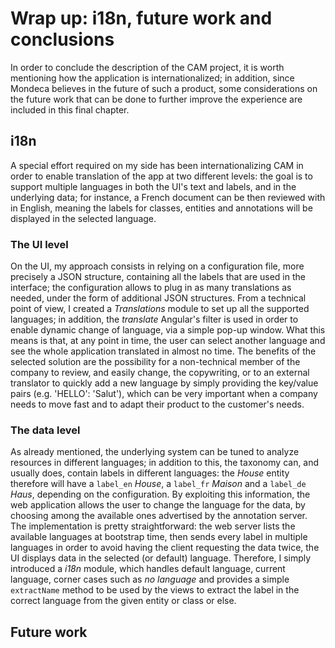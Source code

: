 # Wrap up: i18n, future work and conclusions

In order to conclude the description of the CAM project, it is worth mentioning how the application is internationalized; in addition, since Mondeca believes in the future of such a product, some considerations on the future work that can be done to further improve the experience are included in this final chapter.

## i18n

A special effort required on my side has been internationalizing CAM in order to enable translation of the app at two different levels: the goal is to support multiple languages in both the UI's text and labels, and in the underlying data; for instance, a French document can be then reviewed with in English, meaning the labels for classes, entities and annotations will be displayed in the selected language.

### The UI level

On the UI, my approach consists in relying on a configuration file, more precisely a JSON structure, containing all the labels that are used in the interface; the configuration allows to plug in as many translations as needed, under the form of additional JSON structures. 
From a technical point of view, I created a _Translations_ module to set up all the supported languages; in addition, the _translate_ Angular's filter is used in order to enable dynamic change of language, via a simple pop-up window. What this means is that, at any point in time, the user can select another language and see the whole application translated in almost no time.
The benefits of the selected solution are the possibility for a non-technical member of the company to review, and easily change, the copywriting, or to an external translator to quickly add a new language by simply providing the key/value pairs (e.g. 'HELLO': 'Salut'), which can be very important when a company needs to move fast and to adapt their product to the customer's needs.

### The data level

As already mentioned, the underlying system can be tuned to analyze resources in different languages; in addition to this, the taxonomy can, and usually does, contain labels in different languages: the _House_ entity therefore will have a `label_en` _House_, a `label_fr` _Maison_ and a `label_de` _Haus_, depending on the configuration. By exploiting this information, the web application allows the user to change the language for the data, by choosing among the available ones advertised by the annotation server.
The implementation is pretty straightforward: the web server lists the available languages at bootstrap time, then sends every label in multiple languages in order to avoid having the client requesting the data twice, the UI displays data in the selected (or default) language. 
Therefore, I simply introduced a _i18n_ module, which handles default language, current language, corner cases such as _no language_ and provides a simple `extractName` method to be used by the views to extract the label in the correct language from the given entity or class or else. 

## Future work
